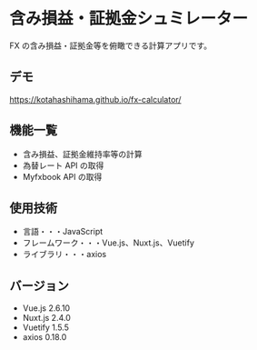 # 含み損益・証拠金シュミレーター

FX の含み損益・証拠金等を俯瞰できる計算アプリです。

## デモ

https://kotahashihama.github.io/fx-calculator/

## 機能一覧

- 含み損益、証拠金維持率等の計算
- 為替レート API の取得
- Myfxbook API の取得

## 使用技術

- 言語・・・JavaScript
- フレームワーク・・・Vue.js、Nuxt.js、Vuetify
- ライブラリ・・・axios

## バージョン

- Vue.js 2.6.10
- Nuxt.js 2.4.0
- Vuetify 1.5.5
- axios 0.18.0
